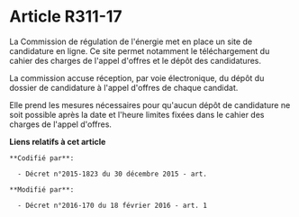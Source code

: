 # Article R311-17

La Commission de régulation de l'énergie met en place un site de candidature en ligne. Ce site permet notamment le
téléchargement du cahier des charges de l'appel d'offres et le dépôt des candidatures. 

La commission accuse réception, par voie électronique, du dépôt du dossier de candidature à l'appel d'offres de chaque
candidat. 

Elle prend les mesures nécessaires pour qu'aucun dépôt de candidature ne soit possible après la date et l'heure limites
fixées dans le cahier des charges de l'appel d'offres.

**Liens relatifs à cet article**

	**Codifié par**:

	  - Décret n°2015-1823 du 30 décembre 2015 - art.

	**Modifié par**:

	  - Décret n°2016-170 du 18 février 2016 - art. 1
